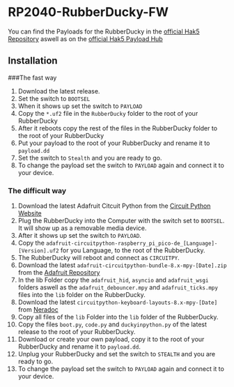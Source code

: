 # RP2040-RubberDucky-FW

You can find the Payloads for the RubberDucky in the [official Hak5 Repository](https://github.com/hak5/usbrubberducky-payloads) aswell as on the [official Hak5 Payload Hub](https://hak5.org/blogs/payloads/tagged/usb-rubber-ducky)

## Installation

###The fast way

1. Download the latest release.
2. Set the switch to `BOOTSEL`
3. When it shows up set the switch to `PAYLOAD`
4. Copy the `*.uf2` file in the `RubberDucky` folder to the root of your RubberDucky
5. After it reboots copy the rest of the files in the RubberDucky folder to the root of your RubberDucky
6. Put your payload to the root of your RubberDucky and rename it to `payload.dd`
7. Set the switch to `Stealth` and you are ready to go.
8. To change the payload set the switch to `PAYLOAD` again and connect it to your device.

### The difficult way

1. Download the latest Adafruit Citcuit Python from the [Circuit Python Website](https://circuitpython.org/board/raspberry_pi_pico/)
2. Plug the RubberDucky into the Computer with the switch set to `BOOTSEL`. It will show up as a removable media device.
3. After it shows up set the switch to `PAYLOAD`.
4. Copy the `adafruit-circuitpython-raspberry_pi_pico-de_[Language]-[Version].uf2` for you Language, to the root of the RubberDucky.
5. The RubberDucky will reboot and connect as `CIRCUITPY`.
6. Download the latest `adafruit-circuitpython-bundle-8.x-mpy-[Date].zip` from the [Adafruit Repository](https://github.com/adafruit/Adafruit_CircuitPython_Bundle/releases)
7. In the lib Folder copy the `adafruit_hid`, `asyncio` and `adafruit_wsgi` folders aswell as the `adafruit_debouncer.mpy` and `adafruit_ticks.mpy` files into the `lib` folder on the RubberDucky.
8. Download the latest `circuitpython-keyboard-layouts-8.x-mpy-[Date]` from [Neradoc](https://github.com/Neradoc/Circuitpython_Keyboard_Layouts/releases)
9. Copy all files of the `lib` Folder into the `lib` folder of the RubberDucky.
10. Copy the files `boot.py`, `code.py` and `duckyinpython.py` of the latest release to the root of your RubberDucky.
11. Download or create your own payload, copy it to the root of your RubberDucky and rename it to `payload.dd`.
12. Unplug your RubberDucky and set the switch to `STEALTH` and you are ready to go.
13. To change the payload set the switch to `PAYLOAD` again and connect it to your device.
